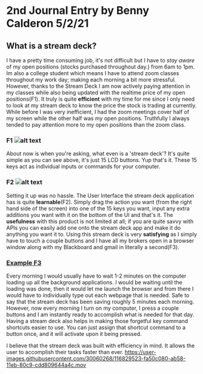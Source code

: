 





# 2nd Journal Entry by Benny Calderon 5/2/21
## What is a stream deck? 

I have a pretty time consuming job, it's not difficult but I have to *stay aware* of my open positions (stocks purchased throughout day.) from 6am to 1pm. Im also a college student which means I have to attend zoom classes throughout my work day; making each morning a bit more stressful. However, thanks to the Stream Deck I am now actively paying attention in my classes while also being updated with the realtime price of my open positions(F1). It truly is quite **efficient** with my time for me since I only need to look at my stream deck to know the price the stock is trading at currently. While before I was very inefficient, I had the zoom meetings cover half of my screen while the other half was my open positions. Truthfully I always tended to pay attention more to my open positions than the zoom class.   


### F1 ![alt text](https://i.imgur.com/w5tOXge.jpeg)

About now is when you're asking, what even is a 'stream deck'? It's quite simple as you can see above, it's just 15 LCD buttons. Yup that's it. These 15 keys act as individual inputs or commands for your computer.

### F2 ![alt text](https://i.imgur.com/QcUc35B.png)


Setting it up was no hassle. The User Interface the stream deck application has is quite **learnable**(F2). Simply drag the action you want (from the right hand side of the screen) into one of the 15 keys you want, input any extra additions you want with it on the bottom of the UI and that's it.  The **usefulness** with this product is not limited at all; if you are quite savvy with APIs you can easily add one onto the stream deck app and make it do anything you want it to. 
Using this stream deck is very **satisfying** as I simply have to touch a couple buttons and I have all my brokers open in a browser window along with my Blackboard and gmail in literally a second(F3).

### [Example F3](https://i.imgur.com/D2qduDQ.mp4) 

Every morning I would usually have to wait 1-2 minutes on the computer loading up all the background applications. I would be waiting until the loading was done, then it would let me launch the browser and from there I would have to individually type out each webpage that is needed. Safe to say that the stream deck has been saving roughly 5 minutes each morning. However, now every morning I turn on my computer, I press a couple buttons and I am instantly ready to accomplish what is needed for that day. Having a stream deck also helps in making those forgetful key command shortcuts easier to use. You can just assign that shortcut command to a button once, and it will activate upon it being pressed.  

I believe that the stream deck was built with efficiency in mind. It allows the user to accomplish their tasks faster than ever. 
https://user-images.githubusercontent.com/30060268/116829523-fa50c080-ab58-11eb-80c9-cdd809644a4c.mov



